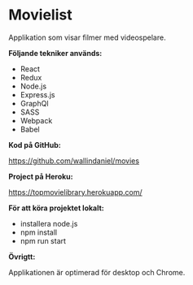# Movielist

Applikation som visar filmer med videospelare.

**Följande tekniker används:**

- React
- Redux
- Node.js
- Express.js
- GraphQl
- SASS
- Webpack
- Babel

**Kod på GitHub:**

https://github.com/wallindaniel/movies

**Project på Heroku:**

https://topmovielibrary.herokuapp.com/

**För att köra projektet lokalt:**

- installera node.js
- npm install
- npm run start

**Övrigtt:**

Applikationen är optimerad för desktop och Chrome.